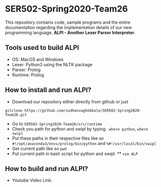 # SER502-Spring2020-Team26
This repository contains code, sample programs and the entire documentation regarding the implementation details of our new programming language, **ALPI - Another Lexer Parser Interpreter**.

## Tools used to build ALPI
* OS: MacOS and Windows
* Lexer: Python3 using the NLTK package
* Parser: Prolog
* Runtime: Prolog

## How to install and run ALPI?
* Download our repository either directly from github or just 

`gitclone https://github.com/sudhanvaghebbale/SER502-Spring2020-Team26.git ` 

* Go to `SER502-Spring2020-Team26/src/runtime`
* Check you path for python and swipl by typing  ` where python`,
    `where swipl`
* Put these paths in their respective files like so `#!/opt/anaconda3/envs/prolog/bin/python` and `%#!/usr/local/bin/swipl`
* Get current path like so `pwd`
* Put current path in bash script for python and swipl. 
** `vim ALP`

## How to build and run ALPI?


* Youtube Video Link: 
